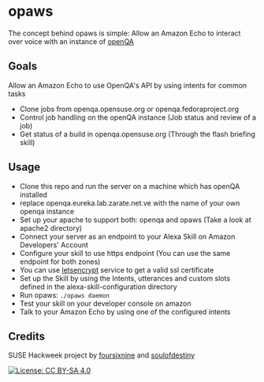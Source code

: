 # opaws

The concept behind opaws is simple:
Allow an Amazon Echo to interact over voice with an instance of [openQA](http://open.qa)

## Goals

Allow an Amazon Echo to use OpenQA's API by using intents for common tasks
* Clone jobs from openqa.opensuse.org or openqa.fedoraproject.org
* Control job handling on the openQA instance (Job status and review of a job)
* Get status of a build in openqa.opensuse.org (Through the flash briefing skill)

## Usage

* Clone this repo and run the server on a machine which has openQA installed
 * replace openqa.eureka.lab.zarate.net.ve with the name of your own openqa instance
 * Set up your apache to support both: openqa and opaws (Take a look at apache2 directory)
* Connect your server as an endpoint to your Alexa Skill on Amazon Developers' Account
 * Configure your skill to use https endpoint (You can use the same endpoint for both zones)
 * You can use [letsencrypt](https://letsencrypt.org/) service to get a valid ssl certificate
* Set up the Skill by using the Intents, utterances and custom slots defined in the alexa-skill-configuration directory
* Run opaws: `./opaws daemon`
* Test your skill on your developer console on amazon
* Talk to your Amazon Echo by using one of the configured intents

## Credits

SUSE Hackweek project by [foursixnine](https://github.com/foursixnine) and [soulofdestiny](https://github.com/soulofdestiny)

[![License: CC BY-SA 4.0](https://i.creativecommons.org/l/by-sa/4.0/88x31.png)](http://creativecommons.org/licenses/by-sa/4.0/)
